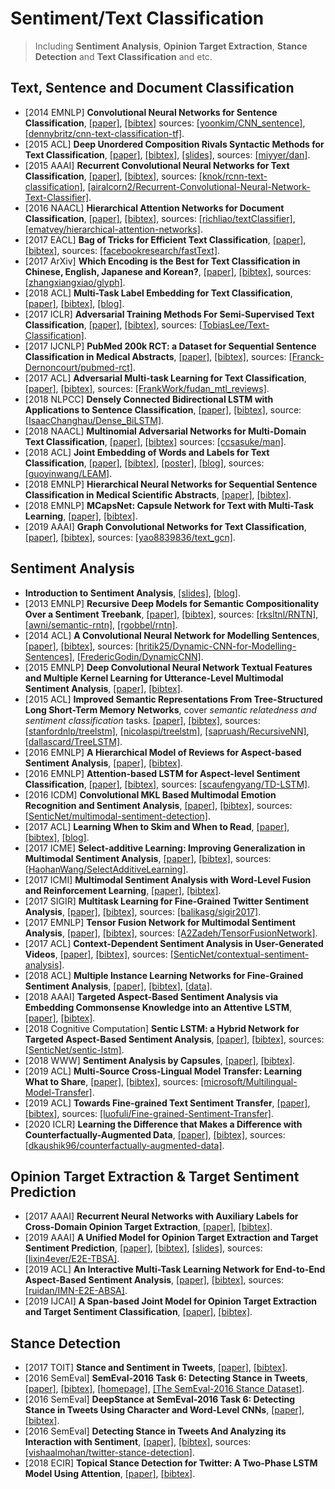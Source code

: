 # Sentiment/Text Classification

> Including **Sentiment Analysis**, **Opinion Target Extraction**, **Stance Detection** and **Text Classification** and etc.

## Text, Sentence and Document Classification
- [2014 EMNLP] **Convolutional Neural Networks for Sentence Classification**, [[paper]](https://arxiv.org/pdf/1408.5882.pdf), [[bibtex]](/Bibtex/Convolutional%20Neural%20Networks%20for%20Sentence%20Classification.bib) sources: [[yoonkim/CNN_sentence]](https://github.com/yoonkim/CNN_sentence), [[dennybritz/cnn-text-classification-tf]](https://github.com/dennybritz/cnn-text-classification-tf).
- [2015 ACL] **Deep Unordered Composition Rivals Syntactic Methods for Text Classification**, [[paper]](https://www.cs.umd.edu/~miyyer/pubs/2015_acl_dan.pdf), [[bibtex]](/Bibtex/Deep%20Unordered%20Composition%20Rivals%20Syntactic%20Methods%20for%20Text%20Classification.bib), [[slides]](https://pdfs.semanticscholar.org/7a5d/565e7abeb5e4570c1222dba0e5b1df18664a.pdf), sources: [[miyyer/dan]](https://github.com/miyyer/dan).
- [2015 AAAI] **Recurrent Convolutional Neural Networks for Text Classification**, [[paper]](https://www.aaai.org/ocs/index.php/AAAI/AAAI15/paper/view/9745/9552), [[bibtex]](/Bibtex/Recurrent%20Convolutional%20Neural%20Networks%20for%20Text%20Classification.bib), sources: [[knok/rcnn-text-classification]](https://github.com/knok/rcnn-text-classification), [[airalcorn2/Recurrent-Convolutional-Neural-Network-Text-Classifier]](https://github.com/airalcorn2/Recurrent-Convolutional-Neural-Network-Text-Classifier).
- [2016 NAACL] **Hierarchical Attention Networks for Document Classification**, [[paper]](https://www.cs.cmu.edu/%7Ediyiy/docs/naacl16.pdf), [[bibtex]](/Bibtex/Hierarchical%20Attention%20Networks%20for%20Document%20Classification.bib), sources: [[richliao/textClassifier]](https://github.com/richliao/textClassifier), [[ematvey/hierarchical-attention-networks]](https://github.com/ematvey/hierarchical-attention-networks).
- [2017 EACL] **Bag of Tricks for Efficient Text Classification**, [[paper]](https://arxiv.org/pdf/1607.01759.pdf), [[bibtex]](/Bibtex/Bag%20of%20Tricks%20for%20Efficient%20Text%20Classification.bib), sources: [[facebookresearch/fastText]](https://github.com/facebookresearch/fastText).
- [2017 ArXiv] **Which Encoding is the Best for Text Classification in Chinese, English, Japanese and Korean?**, [[paper]](https://arxiv.org/pdf/1708.02657.pdf), [[bibtex]](/Bibtex/Which%20Encoding%20is%20the%20Best%20for%20Text%20Classification%20in%20Chinese%20English%20Japanese%20and%20Korean.bib), sources: [[zhangxiangxiao/glyph]](https://github.com/zhangxiangxiao/glyph).
- [2018 ACL] **Multi-Task Label Embedding for Text Classification**, [[paper]](https://www.aclweb.org/anthology/D18-1484), [[bibtex]](/Bibtex/Multi-Task%20Label%20Embedding%20for%20Text%20Classification.bib), [[blog]](https://www.jianshu.com/p/4bbe061f0acd).
- [2017 ICLR] **Adversarial Training Methods For Semi-Supervised Text Classification**, [[paper]](https://arxiv.org/pdf/1605.07725.pdf), [[bibtex]](/Bibtex/Adversarial%20Training%20Methods%20for%20Semi-supervised%20Text%20Classification.bib), sources: [[TobiasLee/Text-Classification]](https://github.com/TobiasLee/Text-Classification).
- [2017 IJCNLP] **PubMed 200k RCT: a Dataset for Sequential Sentence Classification in Medical Abstracts**, [[paper]](http://aclweb.org/anthology/I17-2052), [[bibtex]](/Bibtex/PubMed%20200k%20RCT%20-%20a%20Dataset%20for%20Sequential%20Sentence%20Classification%20in%20Medical%20Abstracts.bib), sources: [[Franck-Dernoncourt/pubmed-rct]](https://github.com/Franck-Dernoncourt/pubmed-rct).
- [2017 ACL] **Adversarial Multi-task Learning for Text Classification**, [[paper]](http://www.aclweb.org/anthology/P17-1001), [[bibtex]](/Bibtex/Adversarial%20Multi-task%20Learning%20for%20Text%20Classification.bib), sources: [[FrankWork/fudan_mtl_reviews]](https://github.com/FrankWork/fudan_mtl_reviews).
- [2018 NLPCC] **Densely Connected Bidirectional LSTM with Applications to Sentence Classification**, [[paper]](https://arxiv.org/pdf/1802.00889.pdf), [[bibtex]](/Bibtex/Densely%20Connected%20Bidirectional%20LSTM%20with%20Applications%20to%20Sentence%20Classification.bib), source: [[IsaacChanghau/Dense_BiLSTM]](https://github.com/IsaacChanghau/Dense_BiLSTM).
- [2018 NAACL] **Multinomial Adversarial Networks for Multi-Domain Text Classification**, [[paper]](http://aclweb.org/anthology/N18-1111), [[bibtex]](/Bibtex/Multinomial%20Adversarial%20Networks%20for%20Multi-Domain%20Text%20Classification.bib) sources: [[ccsasuke/man]](https://github.com/ccsasuke/man).
- [2018 ACL] **Joint Embedding of Words and Labels for Text Classification**, [[paper]](https://www.aclweb.org/anthology/P18-1216), [[bibtex]](/Bibtex/Joint%20Embedding%20of%20Words%20and%20Labels%20for%20Text%20Classification.bib), [[poster]](https://www.aclweb.org/anthology/attachments/P18-1216.Poster.pdf), [[blog]](https://zhuanlan.zhihu.com/p/54734708), sources: [[guoyinwang/LEAM]](https://github.com/guoyinwang/LEAM).
- [2018 EMNLP] **Hierarchical Neural Networks for Sequential Sentence Classification in Medical Scientific Abstracts**, [[paper]](http://aclweb.org/anthology/D18-1349), [[bibtex]](/Bibtex/Hierarchical%20Neural%20Networks%20for%20Sequential%20Sentence%20Classification%20in%20Medical%20Scientific%20Abstracts.bib).
- [2018 EMNLP] **MCapsNet: Capsule Network for Text with Multi-Task Learning**, [[paper]](https://www.aclweb.org/anthology/D18-1486.pdf), [[bibtex]](/Bibtex/MCapsNet%20-%20Capsule%20Network%20for%20Text%20with%20Multi-Task%20Learning.bib).
- [2019 AAAI] **Graph Convolutional Networks for Text Classification**, [[paper]](https://arxiv.org/pdf/1809.05679.pdf), [[bibtex]](/Bibtex/Graph%20Convolutional%20Networks%20for%20Text%20Classification.bib), sources: [[yao8839836/text_gcn]](https://github.com/yao8839836/text_gcn).

## Sentiment Analysis
- **Introduction to Sentiment Analysis**, [[slides]](https://lct-master.org/files/MullenSentimentCourseSlides.pdf), [[blog]](https://blog.algorithmia.com/introduction-sentiment-analysis-algorithms/).
- [2013 EMNLP] **Recursive Deep Models for Semantic Compositionality Over a Sentiment Treebank**, [[paper]](https://nlp.stanford.edu/~socherr/EMNLP2013_RNTN.pdf), [[bibtex]](https://www.aclweb.org/anthology/D13-1170.bib), sources: [[rksltnl/RNTN]](https://github.com/rksltnl/RNTN), [[awni/semantic-rntn]](https://github.com/awni/semantic-rntn), [[rgobbel/rntn]](https://github.com/rgobbel/rntn).
- [2014 ACL] **A Convolutional Neural Network for Modelling Sentences**, [[paper]](https://arxiv.org/pdf/1404.2188.pdf), [[bibtex]](https://www.aclweb.org/anthology/P14-1062.bib), sources: [[hritik25/Dynamic-CNN-for-Modelling-Sentences]](https://github.com/hritik25/Dynamic-CNN-for-Modelling-Sentences), [[FredericGodin/DynamicCNN]](https://github.com/FredericGodin/DynamicCNN).
- [2015 EMNLP] **Deep Convolutional Neural Network Textual Features and Multiple Kernel Learning for Utterance-Level Multimodal Sentiment Analysis**, [[paper]](https://www.aclweb.org/anthology/D/D15/D15-1303.pdf), [[bibtex]](https://www.aclweb.org/anthology/D15-1303.bib).
- [2015 ACL] **Improved Semantic Representations From Tree-Structured Long Short-Term Memory Networks**, cover _semantic relatedness and sentiment classification_ tasks. [[paper]](https://www.aclweb.org/anthology/P15-1150.pdf), [[bibtex]](https://www.aclweb.org/anthology/P15-1150.bib), sources: [[stanfordnlp/treelstm]](https://github.com/stanfordnlp/treelstm), [[nicolaspi/treelstm]](https://github.com/nicolaspi/treelstm), [[sapruash/RecursiveNN]](https://github.com/sapruash/RecursiveNN), [[dallascard/TreeLSTM]](https://github.com/dallascard/TreeLSTM).
- [2016 EMNLP] **A Hierarchical Model of Reviews for Aspect-based Sentiment Analysis**, [[paper]](https://arxiv.org/pdf/1609.02745.pdf), [[bibtex]](https://www.aclweb.org/anthology/D16-1103.bib).
- [2016 EMNLP] **Attention-based LSTM for Aspect-level Sentiment Classification**, [[paper]](https://aclweb.org/anthology/D16-1058), [[bibtex]](https://www.aclweb.org/anthology/D16-1058.bib), sources: [[scaufengyang/TD-LSTM]](https://github.com/scaufengyang/TD-LSTM).
- [2016 ICDM] **Convolutional MKL Based Multimodal Emotion Recognition and Sentiment Analysis**, [[paper]](http://sentic.net/convolutional-mkl-based-multimodal-sentiment-analysis.pdf), [[bibtex]](/Bibtex/Convolutional%20MKL%20Based%20Multimodal%20Emotion%20Recognition%20and%20Sentiment%20Analysis.bib), sources: [[SenticNet/multimodal-sentiment-detection]](https://github.com/SenticNet/multimodal-sentiment-detection).
- [2017 ACL] **Learning When to Skim and When to Read**, [[paper]](http://www.aclweb.org/anthology/W17-2631), [[bibtex]](https://www.aclweb.org/anthology/W17-2631.bib), [[blog]](https://einstein.ai/research/learning-when-to-skim-and-when-to-read).
- [2017 ICME] **Select-additive Learning: Improving Generalization in Multimodal Sentiment Analysis**, [[paper]](https://arxiv.org/pdf/1609.05244.pdf), [[bibtex]](/Bibtex/Select-additive%20Learning.bib), sources: [[HaohanWang/SelectAdditiveLearning]](https://github.com/HaohanWang/SelectAdditiveLearning).
- [2017 ICMI] **Multimodal Sentiment Analysis with Word-Level Fusion and Reinforcement Learning**, [[paper]](http://www.cs.cmu.edu/~pliang/papers/icmi2017-gme-camera.pdf), [[bibtex]](/Bibtex/Multimodal%20Sentiment%20Analysis%20with%20Word-Level%20Fusion%20and%20Reinforcement%20Learning.bib).
- [2017 SIGIR] **Multitask Learning for Fine-Grained Twitter Sentiment Analysis**, [[paper]](https://arxiv.org/pdf/1707.03569.pdf), [[bibtex]](/Bibtex/Multitask%20Learning%20for%20Fine-Grained%20Twitter%20Sentiment%20Analysis.bib), sources: [[balikasg/sigir2017]](https://github.com/balikasg/sigir2017).
- [2017 EMNLP] **Tensor Fusion Network for Multimodal Sentiment Analysis**, [[paper]](https://www.aclweb.org/anthology/D17-1115), [[bibtex]](https://www.aclweb.org/anthology/D17-1115.bib), sources: [[A2Zadeh/TensorFusionNetwork]](https://github.com/A2Zadeh/TensorFusionNetwork).
- [2017 ACL] **Context-Dependent Sentiment Analysis in User-Generated Videos**, [[paper]](http://sentic.net/context-dependent-sentiment-analysis-in-user-generated-videos.pdf), [[bibtex]](https://www.aclweb.org/anthology/P17-1081.bib), sources: [[SenticNet/contextual-sentiment-analysis]](https://github.com/SenticNet/contextual-sentiment-analysis).
- [2018 ACL] **Multiple Instance Learning Networks for Fine-Grained Sentiment Analysis**, [[paper]](https://arxiv.org/pdf/1711.09645.pdf), [[bibtex]](https://www.aclweb.org/anthology/Q18-1002.bib), [[data]](https://github.com/EdinburghNLP/spot-data).
- [2018 AAAI] **Targeted Aspect-Based Sentiment Analysis via Embedding Commonsense Knowledge into an Attentive LSTM**, [[paper]](http://sentic.net/sentic-lstm.pdf), [[bibtex]](/Bibtex/Targeted%20Aspect-Based%20Sentiment%20Analysis%20via%20Embedding%20Commonsense%20Knowledge%20into%20an%20Attentive%20LSTM.bib).
- [2018 Cognitive Computation] **Sentic LSTM: a Hybrid Network for Targeted Aspect-Based Sentiment Analysis**, [[paper]](https://link.springer.com/article/10.1007/s12559-018-9549-x), [[bibtex]](/Bibtex/Sentic%20LSTM.bib), sources: [[SenticNet/sentic-lstm]](https://github.com/SenticNet/sentic-lstm).
- [2018 WWW] **Sentiment Analysis by Capsules**, [[paper]](https://pdfs.semanticscholar.org/e856/f875c7b72534850c2a31329e748bd656f14e.pdf?_ga=2.192355946.1970988380.1587960315-427987589.1587960315), [[bibtex]](/Bibtex/Sentiment%20Analysis%20by%20Capsules.bib).
- [2019 ACL] **Multi-Source Cross-Lingual Model Transfer: Learning What to Share**, [[paper]](https://www.aclweb.org/anthology/P19-1299), [[bibtex]](/Bibtex/Multi-Source%20Cross-Lingual%20Model%20Transfer%20-%20Learning%20What%20to%20Share.bib), sources: [[microsoft/Multilingual-Model-Transfer]](https://github.com/microsoft/Multilingual-Model-Transfer).
- [2019 ACL] **Towards Fine-grained Text Sentiment Transfer**, [[paper]](https://www.aclweb.org/anthology/P19-1194.pdf), [[bibtex]](/Bibtex/Towards%20Fine-grained%20Text%20Sentiment%20Transfer.bib), sources: [[luofuli/Fine-grained-Sentiment-Transfer]](https://github.com/luofuli/Fine-grained-Sentiment-Transfer).
- [2020 ICLR] **Learning the Difference that Makes a Difference with Counterfactually-Augmented Data**, [[paper]](https://openreview.net/pdf?id=Sklgs0NFvr), [[bibtex]](/Bibtex/Learning%20the%20Difference%20that%20Makes%20a%20Difference%20with%20Counterfactually-Augmented%20Data.bib), sources: [[dkaushik96/counterfactually-augmented-data]](https://github.com/dkaushik96/counterfactually-augmented-data).

## Opinion Target Extraction & Target Sentiment Prediction
- [2017 AAAI] **Recurrent Neural Networks with Auxiliary Labels for Cross-Domain Opinion Target Extraction**, [[paper]](https://pdfs.semanticscholar.org/d083/41562091ac6777f613a68a0d59eb600b5c57.pdf), [[bibtex]](/Bibtex/Recurrent%20Neural%20Networks%20with%20Auxiliary%20Labels%20for%20Cross-Domain%20Opinion%20Target%20Extraction.bib). 
- [2019 AAAI] **A Unified Model for Opinion Target Extraction and Target Sentiment Prediction**, [[paper]](https://arxiv.org/pdf/1811.05082.pdf), [[bibtex]](/Bibtex/A%20Unified%20Model%20for%20Opinion%20Target%20Extraction%20and%20Target%20Sentiment%20Prediction.bib), [[slides]](https://lixin4ever.github.io/paper/AAAI2019/slides/aaai19_lixin_slides.pdf), sources: [[lixin4ever/E2E-TBSA]](https://github.com/lixin4ever/E2E-TBSA).
- [2019 ACL] **An Interactive Multi-Task Learning Network for End-to-End Aspect-Based Sentiment Analysis**, [[paper]](https://www.aclweb.org/anthology/P19-1048), [[bibtex]](/Bibtex/An%20Interactive%20Multi-Task%20Learning%20Network%20for%20End-to-End%20Aspect-Based%20Sentiment%20Analysis.bib), sources: [[ruidan/IMN-E2E-ABSA]](https://github.com/ruidan/IMN-E2E-ABSA).
- [2019 IJCAI] **A Span-based Joint Model for Opinion Target Extraction and Target Sentiment Classification**, [[paper]](https://www.ijcai.org/proceedings/2019/0762.pdf), [[bibtex]](/Bibtex/A%20Span-based%20Joint%20Model%20for%20Opinion%20Target%20Extraction%20and%20Target%20Sentiment%20Classification.bib).

## Stance Detection
- [2017 TOIT] **Stance and Sentiment in Tweets**, [[paper]](https://arxiv.org/pdf/1605.01655.pdf), [[bibtex]](/Bibtex/Stance%20and%20Sentiment%20in%20Tweets.bib).
- [2016 SemEval] **SemEval-2016 Task 6: Detecting Stance in Tweets**, [[paper]](http://www.aclweb.org/anthology/S16-1003), [[bibtex]](https://www.aclweb.org/anthology/S16-1003.bib), [[homepage]](http://alt.qcri.org/semeval2016/task6/), [[The SemEval-2016 Stance Dataset]](http://www.saifmohammad.com/WebPages/StanceDataset.htm).
- [2016 SemEval] **DeepStance at SemEval-2016 Task 6: Detecting Stance in Tweets Using Character and Word-Level CNNs**, [[paper]](https://www.aclweb.org/anthology/S16-1067.pdf), [[bibtex]](https://www.aclweb.org/anthology/S16-1067.bib).
- [2016 SemEval] **Detecting Stance in Tweets And Analyzing its Interaction with Sentiment**, [[paper]](https://www.aclweb.org/anthology/S16-2021.pdf), [[bibtex]](https://www.aclweb.org/anthology/S16-2021.bib), sources: [[vishaalmohan/twitter-stance-detection]](https://github.com/vishaalmohan/twitter-stance-detection).
- [2018 ECIR] **Topical Stance Detection for Twitter: A Two-Phase LSTM Model Using Attention**, [[paper]](https://arxiv.org/pdf/1801.03032.pdf), [[bibtex]](/Bibtex/Topical%20Stance%20Detection%20for%20Twitter.bib).